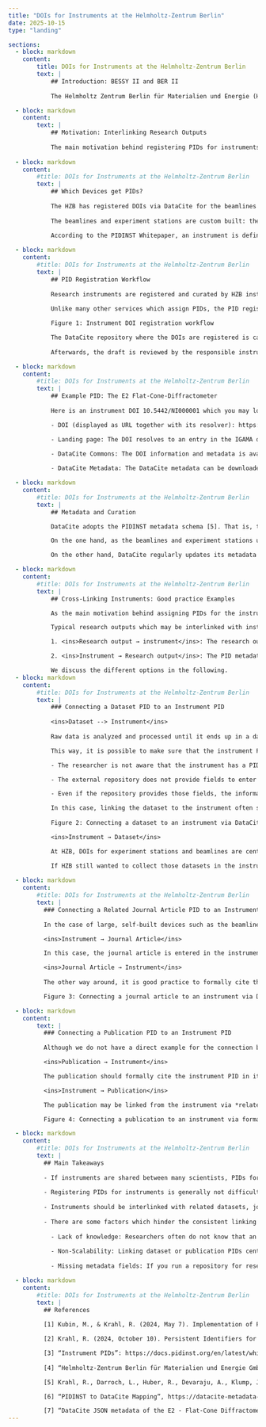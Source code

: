 ```yaml
---
title: "DOIs for Instruments at the Helmholtz-Zentrum Berlin"
date: 2025-10-15
type: "landing"

sections:
  - block: markdown
    content:
        title: DOIs for Instruments at the Helmholtz-Zentrum Berlin
        text: |
            ## Introduction: BESSY II and BER II
            
            The Helmholtz Zentrum Berlin für Materialien und Energie (HZB) operates the BESSY II synchrotron radiation source and, until the end of 2019, operated the BER II neutron source.  Bessy II is an electron source that emits electrons which are accelerated to nearly the speed of light and led into a storage ring. The electrons emit energy in the form of synchrotron radiation. This is fed through beamlines to the experiment stations, where researchers use it for their experiments. The radiation is directed onto a sample, resulting in measurements which can be used to examine the sample. BER II had a reactor as a neutron source. Neutrons were generated as a chain reaction within the reactor. Some of them were led into beamlines and could be used to examine samples at experiment stations.

  - block: markdown
    content:
        text: |
            ## Motivation: Interlinking Research Outputs
            
            The main motivation behind registering PIDs for instruments was to improve the interlinking of research outputs. Linking a dataset to the instrument that generated it provides more detailed provenance information for the dataset. For instance, the instrument PID could contain or reference specific technical details about the instrument that are pertinent to the dataset generation, thereby enhancing the FAIRness of the research data. Furthermore, interlinking datasets and instruments makes it easier to track an instrument's scientific output, or to find other datasets generated by the same instrument [1].
            
  - block: markdown
    content:
        #title: DOIs for Instruments at the Helmholtz-Zentrum Berlin
        text: |
            ## Which Devices get PIDs?
          
            The HZB has registered DOIs via DataCite for the beamlines of BER II and the beamlines and experiment stations of BESSY II. In the case of BESSY II, the process of registering DOIs for all beamlines and experiment stations has started but is not yet complete, simply due to staffing capacity issues. Currently, there are 24 instrument DOIs already registered, including 15 beamlines of BER II, 5 beamlines of BESSY II and 4 experiment stations of BESSY II. As there are a total of 43 beamlines and 58 experiment stations at BESSY II, more DOIs are planned to be registered at a later stage.
            
            The beamlines and experiment stations are custom built: they are one of a kind and there is no external manufacturer or model. They may contain off-the-shelf components, though. It takes the combination of a beamline and an experimental station to conduct a measurement. Some stations are fixedly attached to a beamline, some stations may be moved between beamlines. Hence, DOIs are separately assigned to beamlines and experiment stations such that two DOIs together can uniquely identify the experimental environment [2]. 
            
            According to the PIDINST Whitepaper, an instrument is defined as a “device used for making measurements, alone or in conjunction with one or more supplementary devices” [3]. Strictly speaking, the beamlines themselves are not recording any measurements. However, they are also assigned DOIs for practicality.

  - block: markdown
    content:
        #title: DOIs for Instruments at the Helmholtz-Zentrum Berlin
        text: |
            ## PID Registration Workflow
          
            Research instruments are registered and curated by HZB instrument scientists within the HZB instrument database IGAMA. Instruments in this database are assigned a DataCite DOI as needed. The main motivation for assigning DOIs is to interlink research outputs, whereas the database's main purpose is to allow users to find technical information about the instrument and to apply for experimental time. 
            
            Unlike many other services which assign PIDs, the PID registration for instruments at HZB is carried out centrally by a single employee, in consultation with the library and the scientists responsible for the instruments. It is very important to centrally coordinate the registration of instruments which are often reused by various researchers. Otherwise, if researchers were encouraged to assign PIDs to used instruments themselves, one instrument could end up with lots of different PIDs.

            Figure 1: Instrument DOI registration workflow

            The DataCite repository where the DOIs are registered is called “Helmholtz-Zentrum Berlin für Materialien und Energie GmbH” [4] and is part of the TIB consortium at DataCite. Registration of DOIs is carried out via the DataCite REST API. There is no direct integration between IGAMA and DataCite. In particular, no script runs to automatically extract PID metadata from the database to fill in the DataCite metadata fields. Instead, the metadata of the database entry is used to generate a manual suggestion for the DataCite DOI metadata.
            
            Afterwards, the draft is reviewed by the responsible instrument scientist, who will either accept it or improve the metadata record. Metadata collection and review is the most labour-intensive part of PID registration and is not always easy, but it is important to ensure high-quality metadata. Apart from metadata collection, the entire PID registration process for instruments was considered not complicated.

  - block: markdown
    content:
        #title: DOIs for Instruments at the Helmholtz-Zentrum Berlin
        text: |
            ## Example PID: The E2 Flat-Cone-Diffractometer
          
            Here is an instrument DOI 10.5442/NI000001 which you may look at as an example. The DOI uniquely identifies the “E2 Flat-Cone-Diffractometer”, a beamline which was part of BER II. The DOI has the following components/links:

            - DOI (displayed as URL together with its resolver): https://doi.org/10.5442/NI000001 

            - Landing page: The DOI resolves to an entry in the IGAMA database representing the beamline, available at the URL https://www.helmholtz-berlin.de/pubbin/igama_output?modus=einzel&sprache=en&gid=1698   
            
            - DataCite Commons: The DOI information and metadata is available at https://commons.datacite.org/doi.org/10.5442/NI000001      

            - DataCite Metadata: The DataCite metadata can be downloaded in different formats via the DataCite API. Here, it is in JSON format: https://api.datacite.org/application/vnd.datacite.datacite+json/10.5442/NI000001 

  - block: markdown
    content:
        #title: DOIs for Instruments at the Helmholtz-Zentrum Berlin
        text: |
            ## Metadata and Curation

            DataCite adopts the PIDINST metadata schema [5]. That is, there is a partial mapping between from the PIDINST metadata schema to the DataCite metadata schema (for details, see [6]). To register an instrument DOI at DataCite, metadata is entered based on the requirements of the PIDINST/DataCite mapping. 

            On the one hand, as the beamlines and experiment stations usually do not change much over time, little metadata curation is necessary. However, if a device is decommissioned, it is good practice to record this in the instrument's DOI metadata (see, for example, the metadata for PID 10.5442/NI000001 [7], where the instrument's availability is given under the *dates* property). 

            On the other hand, DataCite regularly updates its metadata schema. Schema version 4.5 enhanced the support of instrument PIDs in comparison to schema version 4.4, for example by adding the *resourceTypeGeneral* “Instrument”. HZB updated their instrument DOIs metadata accordingly.

  - block: markdown
    content:
        #title: DOIs for Instruments at the Helmholtz-Zentrum Berlin
        text: |
            ## Cross-Linking Instruments: Good practice Examples

            As the main motivation behind assigning PIDs for the instruments was to interlink the instrument PIDs with corresponding research outputs, we present examples of good practice to show how this is carried out. 

            Typical research outputs which may be interlinked with instrument PIDs are datasets, publications, and journal articles. Theoretically, there would be two ways of how any of these types of research outputs could be linked with an instrument: 

            1. <ins>Research output → instrument</ins>: The research output contains a reference to the instrument which collected the data (either via citation within the research output, or a link in the PID metadata).

            2. <ins>Instrument → Research output</ins>: The PID metadata of the instrument contains a reference to the research output connected to this instrument.   

            We discuss the different options in the following.  
  - block: markdown
    content:
        #title: DOIs for Instruments at the Helmholtz-Zentrum Berlin
        text: |
            ### Connecting a Dataset PID to an Instrument PID
          
            <ins>Dataset --> Instrument</ins>
          
            Raw data is analyzed and processed until it ends up in a dataset which is ready for publication. Researchers whose publication data are based on raw data recorded at BER II or BESSY II have the possibility to publish their data in collaboration with HZB. In this case, the data are published at the HZB Data Service and receive a DataCite DOI. During the publication process, metadata is curated by HZB staff. As part of the curation process, the link to the instrument DOI is entered into the DOI metadata of the publication dataset.

            This way, it is possible to make sure that the instrument PID is entered into the DOI metadata of the publication data. However, this is an idealized workflow where curation ensures that an instrument PID is entered. Often, datasets are uploaded to external repositories. Then, there might be no clear way how datasets are connected to the PID of the generating instrument because of three reasons:

            - The researcher is not aware that the instrument has a PID which he can use.

            - The external repository does not provide fields to enter an instrument PID.

            - Even if the repository provides those fields, the information entered by the user may not be correctly included into the information that is passed on to DataCite by the system. 

            In this case, linking the dataset to the instrument often simply does not work out properly.
 
            Figure 2: Connecting a dataset to an instrument via DataCite *relatedIdentifiers* (solid line). The dashed line represents the connection from the instrument to the dataset, which is not implemented by the HZB use-case because it does not scale. 

            <ins>Instrument → Dataset</ins>

            At HZB, DOIs for experiment stations and beamlines are centrally registered by HZB staff. As a consequence, researchers cannot directly enter their dataset PIDs into the instrument PID because they don’t have access to it.

            If HZB still wanted to collect those datasets in the instrument PID metadata, they would have to regularly collect all data publications and enter their PIDs into the instrument PID metadata. This approach would be theoretically possible, but in practice, it is too much effort to do this curation work for all instruments and publications. 
 
  - block: markdown
    content:
        #title: DOIs for Instruments at the Helmholtz-Zentrum Berlin
        text: |
          ### Connecting a Related Journal Article PID to an Instrument PID
          
          In the case of large, self-built devices such as the beamlines and experiment stations at BER II and BESSY II, often, journal articles are written to describe the devices. 

          <ins>Instrument → Journal Article</ins>

          In this case, the journal article is entered in the instrument PID metadata by HZB staff. As there is usually just one journal article to describe a device, and the journal article is written by HZB instrument scientists, it scales well to enter the single DOI of the journal article into the instrument DOI metadata.

          <ins>Journal Article → Instrument</ins>
          
          The other way around, it is good practice to formally cite the instrument PID from the journal article in the list of references. Since the example PID 10.5542/NI000001 was chronologically registered after the journal article 10.17815/jlsrf-4-110 was written, it was not possible to formally cite the instrument from the journal article. Nonetheless, we have included how such a citation would be realised in Figure 3 for completeness. 

          Figure 3: Connecting a journal article to an instrument via DataCite *relatedIdentifiers* and formal citation.   

  - block: markdown
    content:
        text: |
          ### Connecting a Publication PID to an Instrument PID
          
          Although we do not have a direct example for the connection between the instrument and the publication, here is a short explanation how to link a publication to an instrument: 

          <ins>Publication → Instrument</ins>

          The publication should formally cite the instrument PID in its list of references. 

          <ins>Instrument → Publication</ins>

          The publication may be linked from the instrument via *relatedIdentifiers*. However, there would be the same scalability issue as with the Instrument → Dataset connection above.

          Figure 4: Connecting a publication to an instrument via formal citation (solid line). The dashed line represents the connection from the instrument to the publication. 

  - block: markdown
    content:
        #title: DOIs for Instruments at the Helmholtz-Zentrum Berlin
        text: |
          ## Main Takeaways
          
          - If instruments are shared between many scientists, PIDs for instruments should be centrally assigned. This avoids PID duplication, and ensures high-quality instrument PID metadata.
          
          - Registering PIDs for instruments is generally not difficult. But the entry and collection of high-quality metadata requires some resources.
          
          - Instruments should be interlinked with related datasets, journal articles, and publications (where appropriate) to increase the FAIRness of research outputs.
          
          - There are some factors which hinder the consistent linking of instruments and research outputs:
          
            - Lack of knowledge: Researchers often do not know that an instrument, which they have used, has a PID which can be linked/cited from their datasets and publications. Make sure that the instrument PID is included into the landing page of the instrument and that a citation suggestion is given. 
          
            - Non-Scalability: Linking dataset or publication PIDs centrally in the instrument PID often does not scale because this would require quite some effort for collecting datasets and publications and updating instrument metadata records. Hence, it becomes even more important to encourage researchers to link their research outputs to the instrument PID.
          
            - Missing metadata fields: If you run a repository for research data, consider supplying a metadata field to the user where he can enter an instrument PID. Make sure that the instrument PID is correctly ingested to DataCite in the backend.

  - block: markdown
    content:
        #title: DOIs for Instruments at the Helmholtz-Zentrum Berlin
        text: |
          ## References
          
          [1] Kubin, M., & Krahl, R. (2024, May 7). Implementation of PIDs for Instruments at HZB. Zenodo. https://doi.org/10.5281/zenodo.11122075 

          [2] Krahl, R. (2024, October 10). Persistent Identifiers for Instruments at HZB. Persistent Identifiers for Instruments Community Dialogue, Online. DataCite. https://doi.org/10.5281/zenodo.13910902

          [3] “Instrument PIDs”: https://docs.pidinst.org/en/latest/white-paper/instrument-pids.html (accessed 14.10.2025)
  
          [4] “Helmholtz-Zentrum Berlin für Materialien und Energie GmbH”, https://commons.datacite.org/repositories/tib.hzb?resource-type=instrument (accessed 14.10.2025)

          [5] Krahl, R., Darroch, L., Huber, R., Devaraju, A., Klump, J., Habermann, T., Stocker, M., & RDA PIDINST WG Members. (2022). Metadata Schema for the Persistent Identification of Instruments (1.0). Zenodo. https://doi.org/10.15497/RDA00070 

          [6] “PIDINST to DataCite Mapping”, https://datacite-metadata-schema.readthedocs.io/en/4.6/mappings/pidinst/ (accessed 14.10.2025)

          [7] “DataCite JSON metadata of the E2 - Flat-Cone Diffractometer”, https://api.datacite.org/application/vnd.datacite.datacite+json/10.5442/NI000001 (accessed 14.10.2025)
---
```

